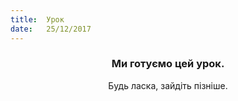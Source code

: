 ```yaml
---
title:  Урок
date:   25/12/2017
---
```


### <center>Ми готуємо цей урок.</center>
<center>Будь ласка, зайдіть пізніше.</center>